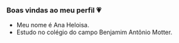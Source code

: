 ### Boas vindas ao meu perfil 💗

- Meu nome é Ana Heloisa. 
- Estudo no colégio do campo Benjamim Antônio Motter.
